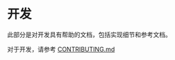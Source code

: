 # 开发

此部分是对开发具有帮助的文档，包括实现细节和参考文档。

对于开发，请参考 [CONTRIBUTING.md](https://github.com/SkyUOI/OurChat/blob/dev/CONTRIBUTING-zh.md)
